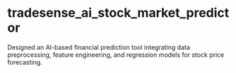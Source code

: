 # tradesense_ai_stock_market_predictor
Designed an AI-based financial prediction tool integrating data preprocessing, feature engineering, and regression models for stock price forecasting.
